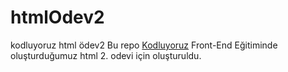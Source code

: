 # htmlOdev2
kodluyoruz html ödev2
Bu repo [Kodluyoruz](https://www.kodluyoruz.org/) Front-End Eğitiminde oluşturduğumuz html 2. odevi için oluşturuldu.